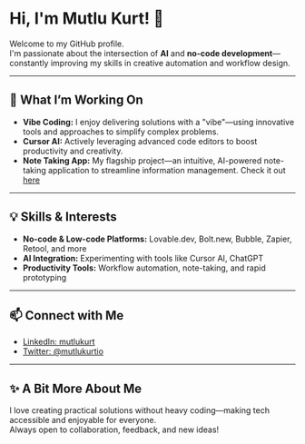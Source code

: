 # Hi, I'm Mutlu Kurt! 👋

Welcome to my GitHub profile.  
I'm passionate about the intersection of **AI** and **no-code development**—constantly improving my skills in creative automation and workflow design.

---

## 🚀 What I’m Working On

- **Vibe Coding:** I enjoy delivering solutions with a "vibe"—using innovative tools and approaches to simplify complex problems.
- **Cursor AI:** Actively leveraging advanced code editors to boost productivity and creativity.
- **Note Taking App:** My flagship project—an intuitive, AI-powered note-taking application to streamline information management. Check it out [here](https://github.com/mutlukurt/Note-taking-app) <!-- Add your repo link here -->

---

## 💡 Skills & Interests

- **No-code & Low-code Platforms:** Lovable.dev, Bolt.new, Bubble, Zapier, Retool, and more
- **AI Integration:** Experimenting with tools like Cursor AI, ChatGPT
- **Productivity Tools:** Workflow automation, note-taking, and rapid prototyping

---

## 📫 Connect with Me

- [LinkedIn: mutlukurt](https://www.linkedin.com/in/mutlukurt)
- [Twitter: @mutlukurtio](https://twitter.com/mutlukurtio)

---

## ✨ A Bit More About Me

I love creating practical solutions without heavy coding—making tech accessible and enjoyable for everyone.  
Always open to collaboration, feedback, and new ideas!
